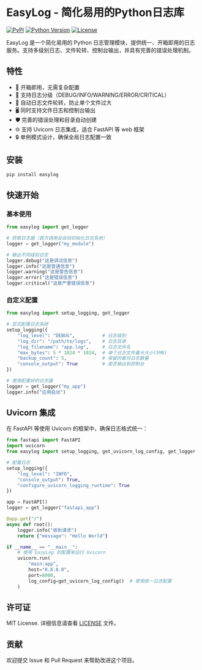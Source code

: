 # EasyLog - 简化易用的Python日志库

[![PyPI](https://img.shields.io/pypi/v/easylog)](https://pypi.org/project/easylog/)
[![Python Version](https://img.shields.io/pypi/pyversions/easylog)](https://pypi.org/project/easylog/)
[![License](https://img.shields.io/pypi/l/easylog)](https://github.com/your-username/easylog/blob/main/LICENSE)

EasyLog 是一个简化易用的 Python 日志管理模块，提供统一、开箱即用的日志服务。支持多级别日志、文件轮转、控制台输出，并具有完善的错误处理机制。

## 特性

- 🚀 开箱即用，无需复杂配置
- 📝 支持日志分级（DEBUG/INFO/WARNING/ERROR/CRITICAL）
- 🔄 自动日志文件轮转，防止单个文件过大
- 🖥️ 同时支持文件日志和控制台输出
- 🛡️ 完善的错误处理和目录自动创建
- 🌐 支持 Uvicorn 日志集成，适合 FastAPI 等 web 框架
- 🔒 单例模式设计，确保全局日志配置一致

## 安装

```bash
pip install easylog
```

## 快速开始

### 基本使用

```python
from easylog import get_logger

# 获取日志器（首次调用会自动初始化日志系统）
logger = get_logger("my_module")

# 输出不同级别日志
logger.debug("这是调试信息")
logger.info("这是普通信息")
logger.warning("这是警告信息")
logger.error("这是错误信息")
logger.critical("这是严重错误信息")
```

### 自定义配置

```python
from easylog import setup_logging, get_logger

# 显式配置日志系统
setup_logging({
    "log_level": "DEBUG",          # 日志级别
    "log_dir": "/path/to/logs",    # 日志目录
    "log_filename": "app.log",     # 日志文件名
    "max_bytes": 5 * 1024 * 1024,  # 单个日志文件最大大小(5MB)
    "backup_count": 5,             # 保留的备份日志数量
    "console_output": True         # 是否输出到控制台
})

# 使用配置好的日志器
logger = get_logger("my_app")
logger.info("应用启动")
```

## Uvicorn 集成

在 FastAPI 等使用 Uvicorn 的框架中，确保日志格式统一：

```python
from fastapi import FastAPI
import uvicorn
from easylog import setup_logging, get_uvicorn_log_config, get_logger

# 配置日志
setup_logging({
    "log_level": "INFO",
    "console_output": True,
    "configure_uvicorn_logging_runtime": True
})

app = FastAPI()
logger = get_logger("fastapi_app")

@app.get("/")
async def root():
    logger.info("收到请求")
    return {"message": "Hello World"}

if __name__ == "__main__":
    # 使用 EasyLog 的配置来运行 Uvicorn
    uvicorn.run(
        "main:app",
        host="0.0.0.0",
        port=8000,
        log_config=get_uvicorn_log_config()  # 使用统一日志配置
    )
```

## 许可证

MIT License. 详细信息请查看 [LICENSE](LICENSE) 文件。

## 贡献

欢迎提交 Issue 和 Pull Request 来帮助改进这个项目。
